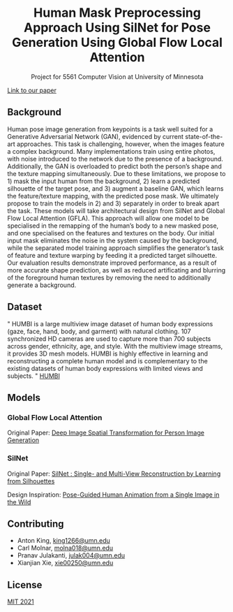 <div align="center">
  <h1>Human Mask Preprocessing Approach Using SilNet for Pose Generation Using Global Flow Local Attention</h1>
</div>

<p align="center">
  Project for 5561 Computer Vision at University of Minnesota
</p>


[Link to our paper](https://docs.google.com/document/d/1kbbgibLjU6lWLgdsaq2uBt96OmKQfhxD/edit?usp=sharing&ouid=101910483237673239603&rtpof=true&sd=true)


## Background
 Human pose image generation from keypoints is a task well suited for a Generative Adversarial Network (GAN), evidenced by current state-of-the-art approaches. This task is challenging, however, when the images feature a complex background. Many implementations train using entire photos, with noise introduced to the network due to the presence of a background. Additionally, the GAN is overloaded to predict both the person’s shape and the texture mapping simultaneously. Due to these limitations, we propose to 1) mask the input human from the background, 2) learn a predicted silhouette of the target pose, and 3) augment a baseline GAN, which learns the feature/texture mapping, with the predicted pose mask. We ultimately propose to train the models in 2) and 3) separately in order to break apart the task. These models will take architectural design from SilNet and Global Flow Local Attention (GFLA). This approach will allow one model to be specialised in the remapping of the human’s body to a new masked pose, and one specialised on the features and textures on the body. Our initial input mask eliminates the noise in the system caused by the background, while the separated model training approach simplifies the generator’s task of feature and texture warping by feeding it a predicted target silhouette. Our evaluation results demonstrate improved performance, as a result of more accurate shape prediction, as well as reduced artificating and blurring of the foreground human textures by removing the need to additionally generate a background. 

## Dataset
"
HUMBI is a large multiview image dataset of human body expressions (gaze, face, hand, body, and garment) with natural clothing. 107 synchronized HD cameras are used to capture more than 700 subjects across gender, ethnicity, age, and style. With the multiview image streams, it provides 3D mesh models. HUMBI is highly effective in learning and reconstructing a complete human model and is complementary to the existing datasets of human body expressions with limited views and subjects.
"
[HUMBI](https://humbi-data.net/)


## Models

### Global Flow Local Attention
Original Paper: [Deep Image Spatial Transformation for Person Image Generation](https://arxiv.org/abs/2003.00696)

### SilNet
Original Paper: [SilNet : Single- and Multi-View Reconstruction by Learning from Silhouettes](https://arxiv.org/abs/1711.07888)

Design Inspiration: [Pose-Guided Human Animation from a Single Image in the Wild](https://arxiv.org/abs/2012.03796)


## Contributing

- Anton King, king1266@umn.edu
- Carl Molnar, molna018@umn.edu
- Pranav Julakanti, julak004@umn.edu
- Xianjian Xie, xie00250@umn.edu


## License

[MIT 2021](LICENSE)
